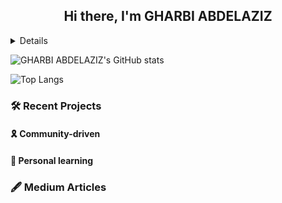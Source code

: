 <h2 align="center">Hi there, I'm GHARBI ABDELAZIZ </h2>
<details>
<div>
  <samp>
    <p align="left">
      <img src="https://komarev.com/ghpvc/?username=gharbi1936&color=blue&style=liquid" 
           alt="azzar" height="30"/>
      <a href="https://www.linkedin.com/in/gharbi-a-9b5474162/" target="_blank">
        <img src="https://img.shields.io/badge/linkedin-%231DA1F2.svg?style=for-the-badge&logo=linkedin&logoColor=white"
             alt="azzar" height="30"/>
      </a>
      <img src="https://img.shields.io/badge/linktree-1de9b6?style=for-the-badge&logo=linktree&logoColor=white"
           alt="azzar" height="30"/>
      <img src="https://img.shields.io/badge/Medium-12100E?style=for-the-badge&logo=medium&logoColor=white"
           alt="azzar" height="30"/>
      <a href="https://wa.me/+21628315310" target="_blank">
        <img src="https://img.shields.io/badge/whatsapp-4B7F1.svg?style=for-the-badge&logo=whatsapp&logoColor=white"
            alt="azzar" height="30">
      </a>
    </p>
  </samp>
</div>
</details>

![GHARBI ABDELAZIZ's GitHub stats](https://github-readme-stats.vercel.app/api/?username=gharbi1936&show_owner)

![Top Langs](https://github-readme-stats.vercel.app/api/top-langs/?username=gharbi1936&langs_count=10&hide=javascript,html,php,python)

### 🛠 Recent Projects

#### 🎗 Community-driven

#### 📖 Personal learning

### 🖋 Medium Articles
